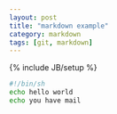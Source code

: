 ```yaml
---
layout: post
title: "markdown example"
category: markdown
tags: [git, markdown]
---
```

{% include JB/setup %}


```bash
#!/bin/sh
echo hello world 
echo you have mail 
```
